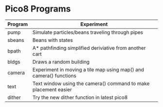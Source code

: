 # Pico8 Programs

**Program** | **Experiment**
--- | ---
pump | Simulate particles/beans traveling through pipes
sbeans | Beans with states
bpath | A* pathfinding simplified deriviative from another cart
bldgs | Draws a random building
camera | Experiment in moving a tile map using map() and camera() functions
text |  Text window using the camera() command to make placement easier
dither | Try the new dither function in latest pico8

